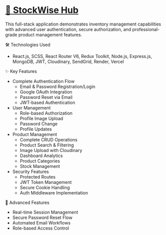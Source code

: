 # [🏦 StockWise Hub]()

This full-stack application demonstrates inventory management capabilities with advanced user authentication, secure authorization, and professional-grade product management features.

🛠 Technologies Used
- React.js, SCSS, React Router V6, Redux Toolkit, Node.js, Express.js, MongoDB, JWT, Cloudinary, SendGrid, Render, Vercel

✨ Key Features
- Complete Authentication Flow
  - Email & Password Registration/Login
  - Google OAuth Integration
  - Password Reset via Email
  - JWT-based Authentication
- User Management
  - Role-based Authorization
  - Profile Image Upload
  - Password Change
  - Profile Updates
- Product Management
  - Complete CRUD Operations
  - Product Search & Filtering
  - Image Upload with Cloudinary
  - Dashboard Analytics
  - Product Categories
  - Stock Management
- Security Features
  - Protected Routes
  - JWT Token Management
  - Secure Cookie Handling
  - Auth Middleware Implementation

🌟 Advanced Features
- Real-time Session Management
- Secure Password Reset Flow
- Automated Email Workflows
- Role-based Access Control